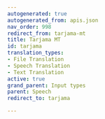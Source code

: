 ```yaml
---
autogenerated: true
autogenerated_from: apis.json
nav_order: 998
redirect_from: tarjama-mt
title: Tarjama MT
id: tarjama
translation_types:
- File Translation
- Speech Translation
- Text Translation
active: true
grand_parent: Input types
parent: Speech
redirect_to: tarjama

---
```


